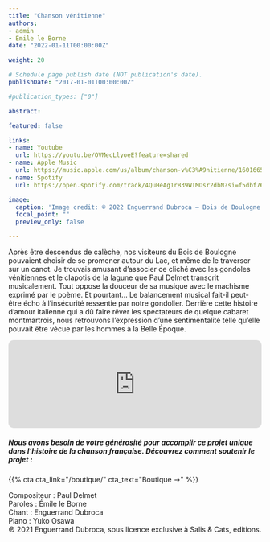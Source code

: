 ```yaml
---
title: "Chanson vénitienne"
authors:
- admin
- Émile le Borne
date: "2022-01-11T00:00:00Z"

weight: 20

# Schedule page publish date (NOT publication's date).
publishDate: "2017-01-01T00:00:00Z"

#publication_types: ["0"]

abstract: 

featured: false

links:
- name: Youtube
  url: https://youtu.be/OVMecLlyoeE?feature=shared
- name: Apple Music
  url: https://music.apple.com/us/album/chanson-v%C3%A9nitienne/1601665371?i=1601665379
- name: Spotify
  url: https://open.spotify.com/track/4QuHeAg1rB39WIMOsr2dbN?si=f5dbf7656ca4420b

image:
  caption: 'Image credit: © 2022 Enguerrand Dubroca – Bois de Boulogne – Le Lac, Anonyme / Collection Dubroca'
  focal_point: ""
  preview_only: false

---
```


Après être descendus de calèche, nos visiteurs du Bois de Boulogne pouvaient choisir de se promener autour du Lac, et même de le traverser sur un canot. Je trouvais amusant d’associer ce cliché avec les gondoles vénitiennes et le clapotis de la lagune que Paul Delmet transcrit musicalement. Tout oppose la douceur de sa musique avec le machisme exprimé par le poème. Et pourtant… Le balancement musical fait-il peut-être écho à l’insécurité ressentie par notre gondolier. Derrière cette histoire d’amour italienne qui a dû faire rêver les spectateurs de quelque cabaret montmartrois, nous retrouvons l’expression d’une sentimentalité telle qu’elle pouvait être vécue par les hommes à la Belle Époque.


<iframe allow="autoplay *; encrypted-media *; fullscreen *; clipboard-write" frameborder="0" height="175" style="width:100%;max-width:720px;overflow:hidden;border-radius:10px;" sandbox="allow-forms allow-popups allow-same-origin allow-scripts allow-storage-access-by-user-activation allow-top-navigation-by-user-activation" src="https://embed.music.apple.com/us/album/chanson-v%C3%A9nitienne/1601665371?i=1601665379"></iframe>

##### Nous avons besoin de votre générosité pour accomplir ce projet unique dans l’histoire de la chanson française. Découvrez comment soutenir le projet :
{{% cta cta_link="/boutique/" cta_text="Boutique →" %}}

<p>Compositeur : Paul Delmet <br>
Paroles : Émile le Borne<br>
Chant : Enguerrand Dubroca<br>
Piano : Yuko Osawa<br>
℗ 2021 Enguerrand Dubroca, sous licence exclusive à Salis & Cats, editions.</p>


